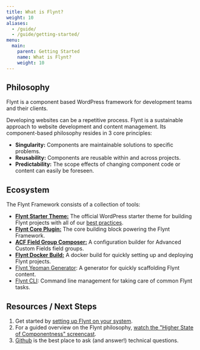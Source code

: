 ```yaml
---
title: What is Flynt?
weight: 10
aliases:
  - /guide/
  - /guide/getting-started/
menu:
  main:
    parent: Getting Started
    name: What is Flynt?
    weight: 10
---
```


## Philosophy

Flynt is a component based WordPress framework for development teams and their clients.

Developing websites can be a repetitive process. Flynt is a sustainable approach to website development and content management. Its component-based philosophy resides in 3 core principles:

- **Singularity:** Components are maintainable solutions to specific problems.
- **Reusability:** Components are reusable within and across projects.
- **Predictability:** The scope effects of changing component code or content can easily be foreseen.

## Ecosystem

The Flynt Framework consists of a collection of tools:

- **[Flynt Starter Theme:](https://github.com/flyntwp/flynt-starter-theme)** The official WordPress starter theme for building Flynt projects with all of our [best practices](/guide/best-practices/).
- **[Flynt Core Plugin:](https://github.com/flyntwp/flynt-core)** The core building block powering the Flynt Framework.
- **[ACF Field Group Composer:](https://github.com/flyntwp/acf-field-group-composer)** A configuration builder for Advanced Custom Fields field groups.
- **[Flynt Docker Build:](https://github.com/flyntwp/docker-flynt-build)** A docker build for quickly setting up and deploying Flynt projects.
- [Flynt Yeoman Generator](https://github.com/flyntwp/generator-flynt): A generator for quickly scaffolding Flynt content.
- [Flynt CLI](https://github.com/flyntwp/flynt-cli): Command line management for taking care of common Flynt tasks.

## Resources / Next Steps

1. Get started by [setting up Flynt on your system](/guide/getting-started/setting-up-flynt/).
2. For a guided overview on the Flynt philosophy, [watch the "Higher State of Componentness" screencast](https://www.youtube.com/watch?v=xkt18wygOks).
3. [Github](https://github.com/flyntwp/) is the best place to ask (and answer!) technical questions.
